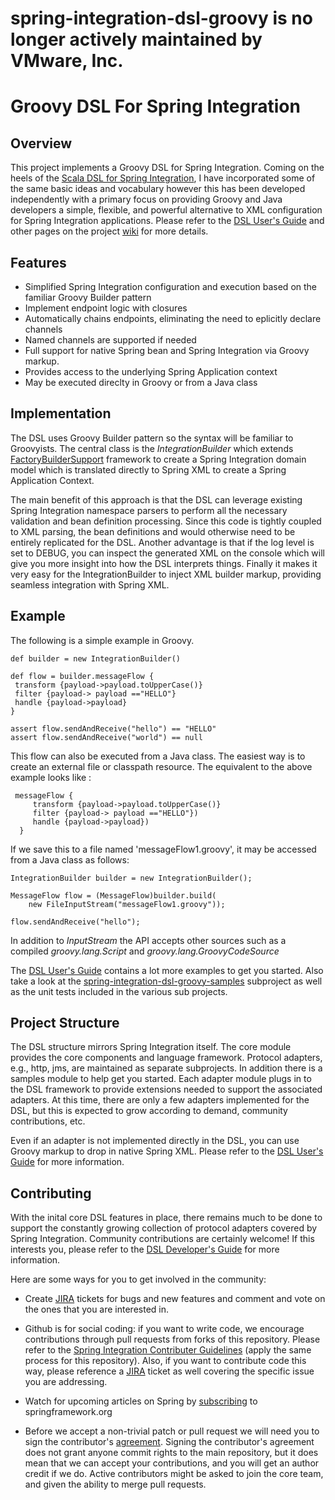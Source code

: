 # spring-integration-dsl-groovy is no longer actively maintained by VMware, Inc.

Groovy DSL For Spring Integration
=================================

## Overview
This project implements a Groovy DSL for Spring Integration. Coming on the heels of the [Scala DSL for Spring Integration](https://github.com/SpringSource/spring-integration-dsl-scala), I have incorporated some of the same basic ideas and vocabulary however this has been developed independently with a primary focus on providing Groovy and Java developers a simple, flexible, and powerful alternative to XML configuration for Spring Integration applications. Please refer to the [DSL User's Guide](https://github.com/SpringSource/spring-integration-dsl-groovy/wiki/DSL-User's-Guide) and other pages on the project [wiki](https://github.com/SpringSource/spring-integration-dsl-groovy/wiki) for more details.

## Features
* Simplified Spring Integration configuration and execution based on the familiar Groovy Builder pattern
* Implement endpoint logic with closures
* Automatically chains endpoints, eliminating the need to eplicitly declare channels
* Named channels are supported if needed
* Full support for native Spring bean and Spring Integration via Groovy markup. 
* Provides access to the underlying Spring Application context
* May be executed direclty in Groovy or from a Java class

## Implementation
The DSL uses Groovy Builder pattern so the syntax will be familiar to Groovyists. The central class is the *IntegrationBuilder* which extends  [FactoryBuilderSupport](https://groovy.codehaus.org/FactoryBuilderSupport) framework to create a Spring Integration domain model which is translated directly to Spring XML to create a Spring Application Context. 

The main benefit of this approach is that the DSL can leverage existing Spring Integration namespace parsers to perform all the necessary validation and bean definition processing. Since this code is tightly coupled to XML parsing, the bean definitions and would otherwise need to be entirely replicated for the DSL. Another advantage is that if the log level is set to DEBUG, you can inspect the generated XML on the console which will give you more insight into how the DSL interprets things. Finally it makes it very easy for the IntegrationBuilder to inject XML builder markup, providing seamless integration with Spring XML.

## Example

The following is a simple example in Groovy.

    def builder = new IntegrationBuilder()

    def flow = builder.messageFlow {
	 transform {payload->payload.toUpperCase()}
	 filter {payload-> payload =="HELLO"}
	 handle {payload->payload}
    }

    assert flow.sendAndReceive("hello") == "HELLO"
    assert flow.sendAndReceive("world") == null


This flow can also be executed from a Java class. The easiest way is to create an external file or classpath resource. The equivalent to the above example looks like :

     messageFlow {
	     transform {payload->payload.toUpperCase()}
	     filter {payload-> payload =="HELLO"})
	     handle {payload->payload})
      }

If we save this to a file named 'messageFlow1.groovy', it may be accessed from a Java class as follows:

    IntegrationBuilder builder = new IntegrationBuilder();
    
    MessageFlow flow = (MessageFlow)builder.build(
    	new FileInputStream("messageFlow1.groovy"));
    	
    flow.sendAndReceive("hello");
    
In addition to *InputStream* the API accepts other sources such as a compiled *groovy.lang.Script* and *groovy.lang.GroovyCodeSource*

 The [DSL User's Guide](https://github.com/SpringSource/spring-integration-dsl-groovy/wiki/DSL-User's-Guide) contains a lot more examples to get you started. Also take a look at the [spring-integration-dsl-groovy-samples](https://github.com/SpringSource/spring-integration-dsl-groovy/tree/master/spring-integration-dsl-groovy-samples) subproject as well as the unit tests included in the various sub projects. 


## Project Structure

The DSL structure mirrors Spring Integration itself. The core module provides the core components and language framework. Protocol adapters, e.g., http, jms, are maintained as separate subprojects. In addition there is a samples module to help get you started. Each adapter module plugs in to the DSL framework to provide extensions needed to support the associated adapters. At this time, there are only a few adapters implemented for the DSL, but this is expected to grow according to demand, community contributions, etc.  

Even if an adapter is not implemented directly in the DSL, you can use Groovy markup to drop in native Spring XML. Please refer to the [DSL User's Guide](https://github.com/SpringSource/spring-integration-dsl-groovy/wiki/DSL-User's-Guide) for more information.

## Contributing 

With the inital core DSL features in place, there remains much to be done to support the constantly growing collection of protocol adapters covered by Spring Integration. Community contributions are certainly welcome! If this interests you, please refer to the [DSL Developer's Guide](https://github.com/SpringSource/spring-integration-dsl-groovy/wiki/DSL-Developer's-Guide) for more information.

Here are some ways for you to get involved in the community:

* Create [JIRA](https://jira.springsource.org/browse/INTDSLGROOVY) tickets for bugs and new features and comment and vote on the ones that you are interested in.

* Github is for social coding: if you want to write code, we encourage contributions through pull requests from forks of this repository. Please refer to the [Spring Integration Contributer Guidelines](https://github.com/SpringSource/spring-integration/wiki/Contributor-Guidelines) (apply the same process for this repository). Also, if you want to contribute code this way, please reference a [JIRA](https://jira.springsource.org/browse/INTDSLGROOVY) ticket as well covering the specific issue you are addressing.

* Watch for upcoming articles on Spring by [subscribing](www.springsource.org/node/feed) to springframework.org

* Before we accept a non-trivial patch or pull request we will need you to sign the contributor's [agreement](https://support.springsource.com/spring_committer_signup). Signing the contributor's agreement does not grant anyone commit rights to the main repository, but it does mean that we can accept your contributions, and you will get an author credit if we do. Active contributors might be asked to join the core team, and given the ability to merge pull requests.